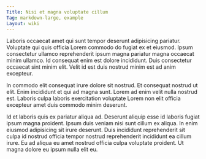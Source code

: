 ```yaml
---
Title: Nisi et magna voluptate cillum
Tag: markdown-large, example
Layout: wiki
---
```

Laboris occaecat amet qui sunt tempor deserunt adipisicing pariatur. Voluptate qui quis officia Lorem commodo do fugiat ex et eiusmod. Ipsum consectetur ullamco reprehenderit ipsum magna pariatur magna occaecat minim ullamco. Id consequat enim est dolore incididunt. Duis consectetur occaecat sint minim elit. Velit id est duis nostrud minim est ad anim excepteur.

In commodo elit consequat irure dolore sit nostrud. Et consequat nostrud ut elit. Enim incididunt et qui ad magna sunt. Lorem ad enim velit nulla nostrud est. Laboris culpa laboris exercitation voluptate Lorem non elit officia excepteur amet duis commodo minim deserunt.

Id et laboris quis ex pariatur aliqua ad. Deserunt aliquip esse id laboris fugiat ipsum magna proident. Ipsum duis veniam nisi sunt cillum ex aliqua. In enim eiusmod adipisicing sit irure deserunt. Duis incididunt reprehenderit sit culpa id nostrud officia tempor nostrud reprehenderit incididunt ea cillum irure. Eu ad aliqua eu amet nostrud officia culpa voluptate proident. Ut magna dolore eu ipsum nulla elit eu.
